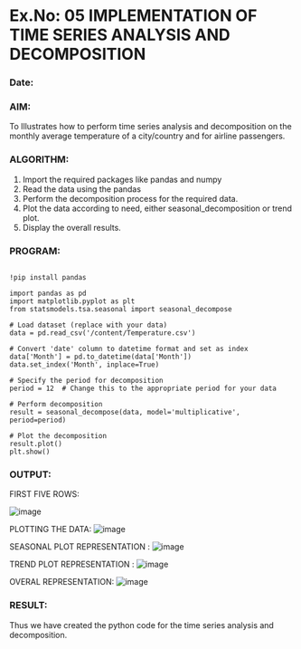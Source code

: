 # Ex.No: 05  IMPLEMENTATION OF TIME SERIES ANALYSIS AND DECOMPOSITION
### Date: 


### AIM:
To Illustrates how to perform time series analysis and decomposition on the monthly average temperature of a city/country and for airline passengers.

### ALGORITHM:
1. Import the required packages like pandas and numpy
2. Read the data using the pandas
3. Perform the decomposition process for the required data.
4. Plot the data according to need, either seasonal_decomposition or trend plot.
5. Display the overall results.

### PROGRAM:
```

!pip install pandas

import pandas as pd
import matplotlib.pyplot as plt
from statsmodels.tsa.seasonal import seasonal_decompose

# Load dataset (replace with your data)
data = pd.read_csv('/content/Temperature.csv')

# Convert 'date' column to datetime format and set as index
data['Month'] = pd.to_datetime(data['Month'])
data.set_index('Month', inplace=True)

# Specify the period for decomposition
period = 12  # Change this to the appropriate period for your data

# Perform decomposition
result = seasonal_decompose(data, model='multiplicative', period=period)

# Plot the decomposition
result.plot()
plt.show()
```



### OUTPUT:
FIRST FIVE ROWS:
 
![image](https://github.com/user-attachments/assets/827e53eb-d819-4b10-abbf-068fe2555288)



PLOTTING THE DATA:
![image](https://github.com/user-attachments/assets/54356834-0230-4e4d-b3c4-e60f913b8b47)

SEASONAL PLOT REPRESENTATION :
![image](https://github.com/user-attachments/assets/60b54555-216d-4e70-8a9e-7efd76d770df)



TREND PLOT REPRESENTATION :
![image](https://github.com/user-attachments/assets/790ce3c4-cf1e-4a30-9736-56f79b4159b6)

OVERAL REPRESENTATION:
![image](https://github.com/user-attachments/assets/b384ef3f-580b-4a13-99fe-1df737c85fad)



### RESULT:
Thus we have created the python code for the time series analysis and decomposition.
